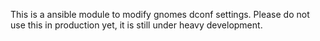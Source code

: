 This is a ansible module to modify gnomes dconf settings. Please do not use
this in production yet, it is still under heavy development.
